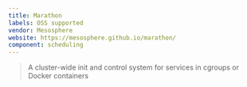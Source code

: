```yaml
---
title: Marathon
labels: OSS supported
vendor: Mesosphere
website: https://mesosphere.github.io/marathon/
component: scheduling
---
```

> A cluster-wide init and control system for services in cgroups or Docker containers
